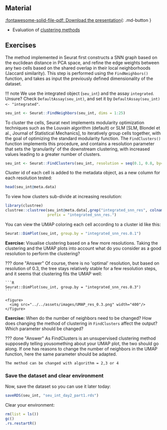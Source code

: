 ## Material

[:fontawesome-solid-file-pdf: Download the presentation](../assets/pdf/scRNAseq_clustering_RM_november.pdf){: .md-button }

- Evaluation of [clustering methods](https://f1000research.com/articles/7-1141)

## Exercises

The method implemented in Seurat first constructs a SNN graph based on the euclidean distance in PCA space, and refine the edge weights between any two cells based on the shared overlap in their local neighborhoods (Jaccard similarity). This step is performed using the `FindNeighbors()` function, and takes as input the previously defined dimensionality of the dataset.

!!! note
    We use the integrated object (`seu_int`) and the assay `integrated`. Unsure? Check `DefaultAssay(seu_int)`, and set it by `DefaultAssay(seu_int) <- "integrated"`. 

```R
seu_int <- Seurat::FindNeighbors(seu_int, dims = 1:25)
```

To cluster the cells, Seurat next implements modularity optimization techniques such as the Louvain algorithm (default) or SLM [SLM, Blondel et al., Journal of Statistical Mechanics], to iteratively group cells together, with the goal of optimizing the standard modularity function. The `FindClusters()` function implements this procedure, and contains a resolution parameter that sets the ‘granularity’ of the downstream clustering, with increased values leading to a greater number of clusters.

```R
seu_int <- Seurat::FindClusters(seu_int, resolution = seq(0.1, 0.8, by=0.1))
```

Cluster id of each cell is added to the metadata object, as a new column for each resolution tested:

```R
head(seu_int@meta.data)
```

To view how clusters sub-divide at increasing resolution:

```R
library(clustree)
clustree::clustree(seu_int@meta.data[,grep("integrated_snn_res", colnames(seu_int@meta.data))],
                   prefix = "integrated_snn_res.")
```

You can view the UMAP coloring each cell according to a cluster id like this:

```R
Seurat::DimPlot(seu_int, group.by = "integrated_snn_res.0.1")
```

**Exercise:** Visualise clustering based on a few more resolutions. Taking the clustering and the UMAP plots into account what do you consider as a good resolution to perform the clustering?

??? done "Answer"
    Of course, there is no 'optimal' resolution, but based on resolution of 0.3, the tree stays relatively stable for a few resolution steps, and it seems that clustering fits the UMAP well:

    ```R
    Seurat::DimPlot(seu_int, group.by = "integrated_snn_res.0.3")
    ```

    <figure>
      <img src="../../assets/images/UMAP_res_0.3.png" width="400"/>
    </figure>

**Exercise:** When do the number of neighbors need to be changed? How does changing the method of clustering in `FindClusters` affect the output? Which parameter should be changed?

??? done "Answer"
    As FindClusters is an unsupervised clustering method supposedly telling yousomething about your UMAP plot, the two should go along. If one has reasons to change the number of neighbors in the UMAP function, here the same parameter should be adapted.
    
    The method can be changed with algorithm = 2,3 or 4

### Save the dataset and clear environment

Now, save the dataset so you can use it later today:

```R
saveRDS(seu_int, "seu_int_day2_part1.rds")
```

Clear your environment:

```R
rm(list = ls())
gc()
.rs.restartR()
```
